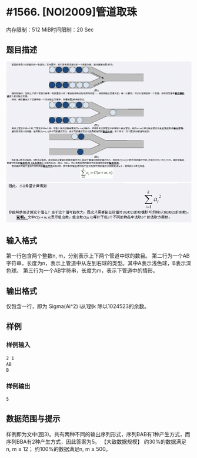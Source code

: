 # #1566. [NOI2009]管道取珠

内存限制：512 MiB时间限制：20 Sec

## 题目描述

![](images/1566_1.jpg)![](images/1566_2.jpg)

## 输入格式

第一行包含两个整数n, m，分别表示上下两个管道中球的数目。 第二行为一个AB字符串，长度为n，表示上管道中从左到右球的类型。其中A表示浅色球，B表示深色球。 第三行为一个AB字符串，长度为m，表示下管道中的情形。

## 输出格式

仅包含一行，即为 Sigma(Ai^2) i从1到k 除以1024523的余数。

## 样例

### 样例输入

    
    2 1
    AB
    B
    
    
    

### 样例输出

    
    5
    
    

## 数据范围与提示

样例即为文中(图3)。共有两种不同的输出序列形式，序列BAB有1种产生方式，而序列BBA有2种产生方式，因此答案为5。  【大致数据规模】 约30%的数据满足 n, m &le; 12；  约100%的数据满足n, m &le; 500。
